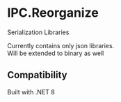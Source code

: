 # IPC.Reorganize

Serialization Libraries

Currently contains only json libraries.  
Will be extended to binary as well

## Compatibility

Built with .NET 8

